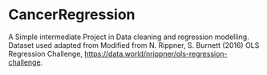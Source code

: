 # CancerRegression
A Simple intermediate Project in Data cleaning and regression modelling. Dataset used adapted from Modified from N. Rippner, S. Burnett (2016) OLS Regression Challenge, https://data.world/nrippner/ols-regression-challenge. 
